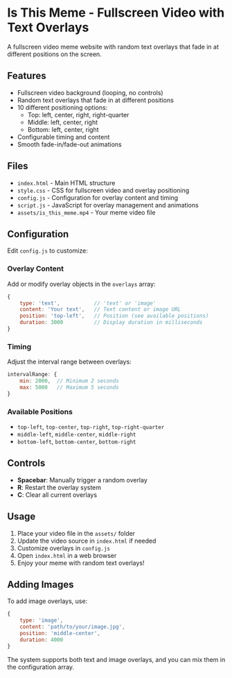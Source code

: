 # Is This Meme - Fullscreen Video with Text Overlays

A fullscreen video meme website with random text overlays that fade in at different positions on the screen.

## Features

- Fullscreen video background (looping, no controls)
- Random text overlays that fade in at different positions
- 10 different positioning options:
  - Top: left, center, right, right-quarter
  - Middle: left, center, right  
  - Bottom: left, center, right
- Configurable timing and content
- Smooth fade-in/fade-out animations

## Files

- `index.html` - Main HTML structure
- `style.css` - CSS for fullscreen video and overlay positioning
- `config.js` - Configuration for overlay content and timing
- `script.js` - JavaScript for overlay management and animations
- `assets/is_this_meme.mp4` - Your meme video file

## Configuration

Edit `config.js` to customize:

### Overlay Content
Add or modify overlay objects in the `overlays` array:
```javascript
{
    type: 'text',           // 'text' or 'image'
    content: 'Your text',   // Text content or image URL
    position: 'top-left',   // Position (see available positions)
    duration: 3000          // Display duration in milliseconds
}
```

### Timing
Adjust the interval range between overlays:
```javascript
intervalRange: {
    min: 2000,  // Minimum 2 seconds
    max: 5000   // Maximum 5 seconds
}
```

### Available Positions
- `top-left`, `top-center`, `top-right`, `top-right-quarter`
- `middle-left`, `middle-center`, `middle-right`
- `bottom-left`, `bottom-center`, `bottom-right`

## Controls

- **Spacebar**: Manually trigger a random overlay
- **R**: Restart the overlay system
- **C**: Clear all current overlays

## Usage

1. Place your video file in the `assets/` folder
2. Update the video source in `index.html` if needed
3. Customize overlays in `config.js`
4. Open `index.html` in a web browser
5. Enjoy your meme with random text overlays!

## Adding Images

To add image overlays, use:
```javascript
{
    type: 'image',
    content: 'path/to/your/image.jpg',
    position: 'middle-center',
    duration: 4000
}
```

The system supports both text and image overlays, and you can mix them in the configuration array.

